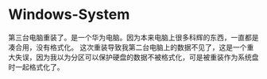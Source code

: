 # Windows-System
第三台电脑重装了。是一个华为电脑。因为本来电脑上很多科辉的东西，一直都是凑合用，没有格式化。
这次重装导致我第二台电脑上的数据不见了，这是一个重大失误，因为我以为分区可以保护硬盘的数据不被格式化，可是被重装作为系统盘时一起格式化了。
